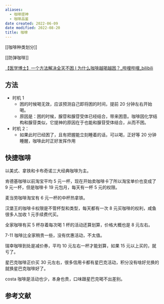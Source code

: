 ```yaml
---
aliases:
  - 咖啡提神
  - 咖啡品鉴
date created: 2022-06-09
date modified: 2022-08-20
title: 咖啡
---
```


[[咖啡种类划分]]

[[防弹咖啡]]

[【医学博士】一个方法解决全天不困 I 为什么咖啡越喝越困？_哔哩哔哩_bilibili](https://www.bilibili.com/video/BV1t3411e7PA/?spm_id_from=333.788.video.desc.click)

## 方法

- 时机 1
	- 困的时候喝无效，应该预测自己即将困的时间，提前 20 分钟左右开始喝。
	- 原因是：困的时候，腺苷和腺苷受体已经结合，带来困意。咖啡因化学结构和腺苷类似，它提神的原因在于也能和腺苷受体结合，从而不困。
- 时机 2：
	- 如果此时已经困了，且有把握能立刻睡着的话，可以喝，正好等 20 分钟睡醒，咖啡此时正好发挥作用

## 快捷咖啡

以美式、拿铁和卡布奇诺三大经典咖啡为主。

肯德基咖啡以前淘宝平均 5 元一杯，现在开始卖咖啡卡了所以淘宝单价也变成了 9 元一杯，但是咖啡卡 19 元包月，每天有一杯 5 元的权限。

麦当劳咖啡淘宝有 6 元一杯的中杯热拿铁。

汉堡王的咖啡卡权限是不管杯型和类型，每天都有一次 8 元买咖啡的权利，咸鱼很多人加收 1 元手续费代买。

全家咖啡有买 5 杯存着每次喝 1 杯的活动还算划算，价格大概也是 8 元左右。

7-11 咖啡比全家稍贵一些，没有优惠活动，不太值。

瑞幸咖啡到处是减价券，平均 10 元左右一杯才能划算，如果 15 元以上买的，就亏了。

星巴克咖啡正价买 30 元左右，很多信用卡都有星巴克活动，积分没有啥好兑换的就换星巴克咖啡好了。

costa 咖啡是活动也少，本身也贵，口味跟星巴克喝不出差别。


## 参考文献
